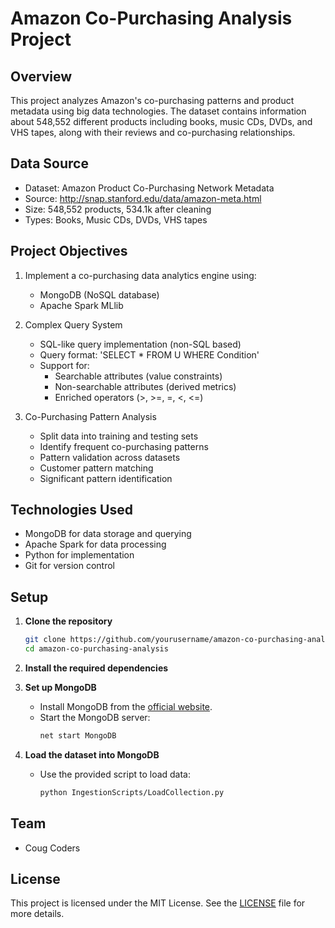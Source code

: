 # Amazon Co-Purchasing Analysis Project

## Overview
This project analyzes Amazon's co-purchasing patterns and product metadata using big data technologies. The dataset contains information about 548,552 different products including books, music CDs, DVDs, and VHS tapes, along with their reviews and co-purchasing relationships.

## Data Source
- Dataset: Amazon Product Co-Purchasing Network Metadata
- Source: http://snap.stanford.edu/data/amazon-meta.html
- Size: 548,552 products, 534.1k after cleaning
- Types: Books, Music CDs, DVDs, VHS tapes

## Project Objectives
1. Implement a co-purchasing data analytics engine using:
   - MongoDB (NoSQL database)
   - Apache Spark MLlib

2. Complex Query System
   - SQL-like query implementation (non-SQL based)
   - Query format: 'SELECT * FROM U WHERE Condition'
   - Support for:
     - Searchable attributes (value constraints)
     - Non-searchable attributes (derived metrics)
     - Enriched operators (>, >=, =, <, <=)

3. Co-Purchasing Pattern Analysis
   - Split data into training and testing sets
   - Identify frequent co-purchasing patterns
   - Pattern validation across datasets
   - Customer pattern matching
   - Significant pattern identification

## Technologies Used
- MongoDB for data storage and querying
- Apache Spark for data processing
- Python for implementation
- Git for version control


## Setup
1. **Clone the repository**
   ```sh
   git clone https://github.com/yourusername/amazon-co-purchasing-analysis.git
   cd amazon-co-purchasing-analysis
   ```

2. **Install the required dependencies**

3. **Set up MongoDB**
   - Install MongoDB from the [official website](https://www.mongodb.com/try/download/community).
   - Start the MongoDB server:
     ```sh
     net start MongoDB
     ```

4. **Load the dataset into MongoDB**
   - Use the provided script to load data:
     ```sh
     python IngestionScripts/LoadCollection.py
     ```


## Team
* Coug Coders

## License
This project is licensed under the MIT License. See the [LICENSE](LICENSE) file for more details.